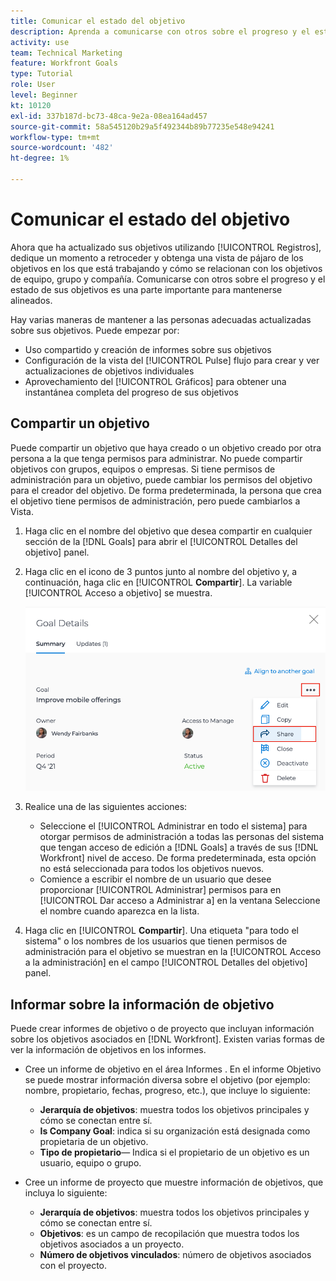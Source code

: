 ```yaml
---
title: Comunicar el estado del objetivo
description: Aprenda a comunicarse con otros sobre el progreso y el estado de sus objetivos en [!DNL Workfront Goals].
activity: use
team: Technical Marketing
feature: Workfront Goals
type: Tutorial
role: User
level: Beginner
kt: 10120
exl-id: 337b187d-bc73-48ca-9e2a-08ea164ad457
source-git-commit: 58a545120b29a5f492344b89b77235e548e94241
workflow-type: tm+mt
source-wordcount: '482'
ht-degree: 1%

---
```


# Comunicar el estado del objetivo

Ahora que ha actualizado sus objetivos utilizando [!UICONTROL Registros], dedique un momento a retroceder y obtenga una vista de pájaro de los objetivos en los que está trabajando y cómo se relacionan con los objetivos de equipo, grupo y compañía. Comunicarse con otros sobre el progreso y el estado de sus objetivos es una parte importante para mantenerse alineados.

Hay varias maneras de mantener a las personas adecuadas actualizadas sobre sus objetivos. Puede empezar por:

* Uso compartido y creación de informes sobre sus objetivos
* Configuración de la vista del [!UICONTROL Pulse] flujo para crear y ver actualizaciones de objetivos individuales
* Aprovechamiento del [!UICONTROL Gráficos] para obtener una instantánea completa del progreso de sus objetivos

## Compartir un objetivo

Puede compartir un objetivo que haya creado o un objetivo creado por otra persona a la que tenga permisos para administrar. No puede compartir objetivos con grupos, equipos o empresas. Si tiene permisos de administración para un objetivo, puede cambiar los permisos del objetivo para el creador del objetivo. De forma predeterminada, la persona que crea el objetivo tiene permisos de administración, pero puede cambiarlos a Vista.

1. Haga clic en el nombre del objetivo que desea compartir en cualquier sección de la [!DNL Goals] para abrir el [!UICONTROL Detalles del objetivo] panel.

1. Haga clic en el icono de 3 puntos junto al nombre del objetivo y, a continuación, haga clic en [!UICONTROL **Compartir**]. La variable [!UICONTROL Acceso a objetivo] se muestra.

   ![Assss](assets/17-workfront-goals-share-a-goal.png)

1. Realice una de las siguientes acciones:

   * Seleccione el [!UICONTROL Administrar en todo el sistema] para otorgar permisos de administración a todas las personas del sistema que tengan acceso de edición a [!DNL Goals] a través de sus [!DNL Workfront] nivel de acceso. De forma predeterminada, esta opción no está seleccionada para todos los objetivos nuevos.
   * Comience a escribir el nombre de un usuario que desee proporcionar [!UICONTROL Administrar] permisos para en [!UICONTROL Dar acceso a Administrar a] en la ventana Seleccione el nombre cuando aparezca en la lista.

1. Haga clic en [!UICONTROL **Compartir**]. Una etiqueta &quot;para todo el sistema&quot; o los nombres de los usuarios que tienen permisos de administración para el objetivo se muestran en la [!UICONTROL Acceso a la administración] en el campo [!UICONTROL Detalles del objetivo] panel.

## Informar sobre la información de objetivo

Puede crear informes de objetivo o de proyecto que incluyan información sobre los objetivos asociados en [!DNL Workfront]. Existen varias formas de ver la información de objetivos en los informes.

* Cree un informe de objetivo en el área Informes . En el informe Objetivo se puede mostrar información diversa sobre el objetivo (por ejemplo: nombre, propietario, fechas, progreso, etc.), que incluye lo siguiente:

   * **Jerarquía de objetivos**: muestra todos los objetivos principales y cómo se conectan entre sí.
   * **Is Company Goal**: indica si su organización está designada como propietaria de un objetivo.
   * **Tipo de propietario**— Indica si el propietario de un objetivo es un usuario, equipo o grupo.

* Cree un informe de proyecto que muestre información de objetivos, que incluya lo siguiente:
   * **Jerarquía de objetivos**: muestra todos los objetivos principales y cómo se conectan entre sí.
   * **Objetivos**: es un campo de recopilación que muestra todos los objetivos asociados a un proyecto.
   * **Número de objetivos vinculados**: número de objetivos asociados con el proyecto.
